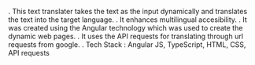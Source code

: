 . This text translater takes the text as the input dynamically and translates the text into the target language.
. It enhances multilingual accesibility.
. It was created using the Angular technology which was used to create the dynamic web pages.
. It uses the API requests for translating through url requests from google.
. Tech Stack : Angular JS, TypeScript, HTML, CSS, API requests

